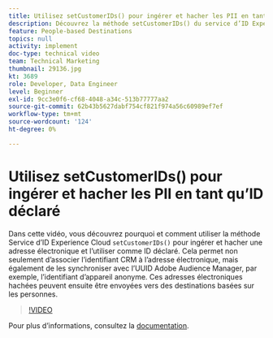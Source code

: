```yaml
---
title: Utilisez setCustomerIDs() pour ingérer et hacher les PII en tant qu’ID déclaré
description: Découvrez la méthode setCustomerIDs() du service d’ID Experience Cloud pour ingérer et hacher une adresse électronique. Découvrez comment l’utiliser comme ID déclaré.
feature: People-based Destinations
topics: null
activity: implement
doc-type: technical video
team: Technical Marketing
thumbnail: 29136.jpg
kt: 3689
role: Developer, Data Engineer
level: Beginner
exl-id: 9cc3e0f6-cf68-4048-a34c-513b77777aa2
source-git-commit: 62b43b5627dabf754cf821f974a56c60989ef7ef
workflow-type: tm+mt
source-wordcount: '124'
ht-degree: 0%

---
```


# Utilisez setCustomerIDs() pour ingérer et hacher les PII en tant qu’ID déclaré

Dans cette vidéo, vous découvrez pourquoi et comment utiliser la méthode Service d’ID Experience Cloud `setCustomerIDs()` pour ingérer et hacher une adresse électronique et l’utiliser comme ID déclaré. Cela permet non seulement d’associer l’identifiant CRM à l’adresse électronique, mais également de les synchroniser avec l’UUID Adobe Audience Manager, par exemple, l’identifiant d’appareil anonyme. Ces adresses électroniques hachées peuvent ensuite être envoyées vers des destinations basées sur les personnes.

>[!VIDEO](https://video.tv.adobe.com/v/29136/?quality=12)

Pour plus d’informations, consultez la [documentation](https://experienceleague.adobe.com/docs/id-service/using/reference/hashing-support.html?lang=fr).
